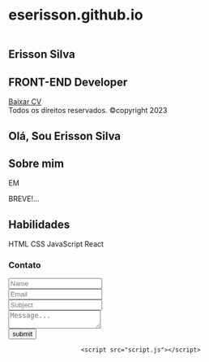 # eserisson.github.io
<!DOCTYPE html>
<html lang="pt-br">

<head>
    <meta charset="UTF-8">
    <meta http-equiv="X-UA-Compatible" content="IE=edge">
    <meta name="viewport" content="width=device-width, initial-scale=1">
    <link rel="stylesheet" href="https://cdnjs.cloudFlare.com/ajax/libs/font-awesome/5.14.0/css/all.min.css"
        integrity="sha512-1PKOgIY59xJ8Co8+NE6FZ+LOAZKjy+KY8iq0G4B3CyeY6wYHN3yt9PW0XpSriVlkMXe40PTKnXrLnZ9+fkDaog=="
        crossorigin="anonymous" />
    <link href="./style.css" rel="stylesheet">
    <title>Meu Portifólio</title>
</head>

<body>
    <nav id="navbar" class="navbar"><a href="#"></a></nav>
    <div class="container">
        <!--=============== menu ===============-->
        <div class="menu">
            <a href="#welcome-section" class="menu-icon fas fa-home"></a>
            <a href="#about" class="menu-icon fas fa-user"></a>
            <a href="#projects" class="menu-icon fas fa-code"></a>
            <a href="#experience" class="menu-icon fas fa-briefcase"></a>
            <a href="#contact" class="menu-icon fas fa-envelope"></a>
        </div>
        <div class="portfolio">
            <!--=============== topo ===============-->
            <section class="header">
                <img class="header-img" src="/img/eu.jpeg" alt="" />
                <h1>Erisson Silva</h1>
                <h2>FRONT-END Developer</h2>
                <div class="socials">
                    <a href="https://www.linkedin.com/in/erisson-silva-26606526b/" target="_blank" class="fab fa-linkedin-in" id="profile-link"></a>
                    <a href="https://www.instagram.com/es_erisson/" target="_blank" class="fab fa-instagram"></a>
                    <a href="https://web.telegram.org/k/" target="_blank" class="fab fa-telegram"></a>
                </div>
                <a href="" class="cta">Baixar CV</a>
                <footer class="rodape">Todos os direitos reservados. &copy;copyright 2023</footer>
            </section>
            <div class="content">
                <!--=============== texto inicio ===============-->
                <section class="content-card home" id="welcome-section">
                    <h1>Olá, Sou Erisson Silva</h1>
                </section>
                <section class="content-card about" id="about">
                    <h1>Sobre mim</h1>
                    <div class="about-item about-me">
                        <p>
                           EM
                        </p>
                        <p>
                            BREVE!...
                        </p>
                    </div>
                    <div class="col-2">
                        <div class="about-item skills">
                            <h1>Habilidades</h1>
                            <span class="skill">HTML</span>
                            <span class="skill">CSS</span>
                            <span class="skill">JavaScript</span>
                            <span class="skill">React</span>
                        </div>
                        <section class="content-card contact" id="contact">
                            <h1>Contato</h1>
                            <form class="form" id="form" action="#">
                                <div class="input-box">
                                    <input type="text" class="text-input" name="name" placeholder="Name" />
                                </div>
                                <div class="input-box">
                                    <input type="email" class="text-input" name="email" id="email"
                                        placeholder="Email" />
                                </div>
                                <div class="input-box">
                                    <input type="subject" class="text-input" name="subject" id="subject"
                                        placeholder="Subject" />
                                </div>
                                <div class="input-box">
                                    <textarea name="text" class="message" placeholder="Message..."></textarea>
                                </div>
                                <div class="input-box">
                                    <input type="submit" class="submit-btn" id="submit" value="submit" />
                                </div>
                            </form>
                        </section>
                        
                        <script src="script.js"></script>
</body>
    
</html>

